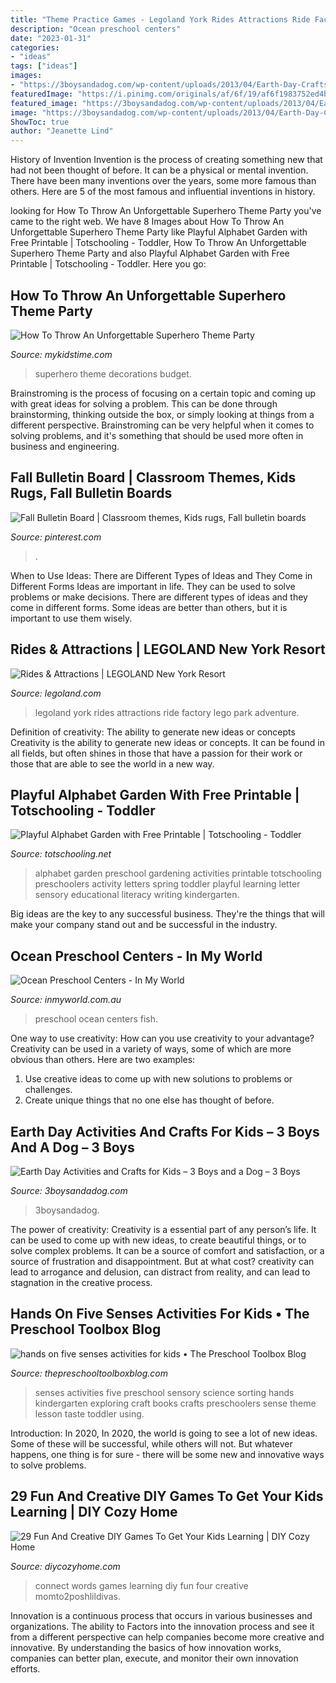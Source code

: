 ```yaml
---
title: "Theme Practice Games - Legoland York Rides Attractions Ride Factory Lego Park Adventure"
description: "Ocean preschool centers"
date: "2023-01-31"
categories:
- "ideas"
tags: ["ideas"]
images:
- "https://3boysandadog.com/wp-content/uploads/2013/04/Earth-Day-Crafts-and-Activities-for-Kids.jpg"
featuredImage: "https://i.pinimg.com/originals/af/6f/19/af6f1983752ed4be3a0fc0ef222f1ec8.jpg"
featured_image: "https://3boysandadog.com/wp-content/uploads/2013/04/Earth-Day-Crafts-and-Activities-for-Kids.jpg"
image: "https://3boysandadog.com/wp-content/uploads/2013/04/Earth-Day-Crafts-and-Activities-for-Kids.jpg"
ShowToc: true
author: "Jeanette Lind"
---
```



History of Invention
Invention is the process of creating something new that had not been thought of before. It can be a physical or mental invention. There have been many inventions over the years, some more famous than others. Here are 5 of the most famous and influential inventions in history.

	

		
looking for How To Throw An Unforgettable Superhero Theme Party you've came to the right web. We have 8 Images about How To Throw An Unforgettable Superhero Theme Party like Playful Alphabet Garden with Free Printable | Totschooling - Toddler, How To Throw An Unforgettable Superhero Theme Party and also Playful Alphabet Garden with Free Printable | Totschooling - Toddler. Here you go:
		
    
## How To Throw An Unforgettable Superhero Theme Party

<img loading=lazy src="https://www.mykidstime.com/wp-content/uploads/2017/06/superhero-theme-party-budget-decorations.jpg" onerror="this.onerror=null;this.src='https://tse3.mm.bing.net/th?id=OIP.5IkC3Ze2LZBQsb6m93oelgHaJ4&amp;pid=15.1';" alt="How To Throw An Unforgettable Superhero Theme Party">

_Source: mykidstime.com_

>superhero theme decorations budget. 

	

Brainstroming is the process of focusing on a certain topic and coming up with great ideas for solving a problem. This can be done through brainstorming, thinking outside the box, or simply looking at things from a different perspective. Brainstroming can be very helpful when it comes to solving problems, and it's something that should be used more often in business and engineering.

    
## Fall Bulletin Board | Classroom Themes, Kids Rugs, Fall Bulletin Boards

<img loading=lazy src="https://i.pinimg.com/originals/af/6f/19/af6f1983752ed4be3a0fc0ef222f1ec8.jpg" onerror="this.onerror=null;this.src='https://tse2.mm.bing.net/th?id=OIP.PhE2EYcbK7TKm20ORcOBMQHaJ4&amp;pid=15.1';" alt="Fall Bulletin Board | Classroom themes, Kids rugs, Fall bulletin boards">

_Source: pinterest.com_

>. 

	

When to Use Ideas: There are Different Types of Ideas and They Come in Different Forms
Ideas are important in life. They can be used to solve problems or make decisions. There are different types of ideas and they come in different forms. Some ideas are better than others, but it is important to use them wisely.

    
## Rides &amp; Attractions | LEGOLAND New York Resort

<img loading=lazy src="https://www.legoland.com/new-york/media/nfcd0xaw/legofactorytourrendering.png?center=0.619106055078328,0.73833333333333329&amp;mode=crop&amp;width=500&amp;height=500" onerror="this.onerror=null;this.src='https://tse4.mm.bing.net/th?id=OIP.tUaQd7z15tpVKHyLFER0NgHaHa&amp;pid=15.1';" alt="Rides &amp; Attractions | LEGOLAND New York Resort">

_Source: legoland.com_

>legoland york rides attractions ride factory lego park adventure. 

	

Definition of creativity: The ability to generate new ideas or concepts
Creativity is the ability to generate new ideas or concepts. It can be found in all fields, but often shines in those that have a passion for their work or those that are able to see the world in a new way.

    
## Playful Alphabet Garden With Free Printable | Totschooling - Toddler

<img loading=lazy src="https://2.bp.blogspot.com/-w24oX8_QgRU/VUBRQnO0lyI/AAAAAAAACcc/ul7Ko1oikwY/s1600/Alphabet%2BGarden%2BJPEG%2B700%2Bx%2B1000%2BHigh%2BRes.jpg" onerror="this.onerror=null;this.src='https://tse3.mm.bing.net/th?id=OIP.H0_vK-vTIJOzhQcKcx--6QHaLE&amp;pid=15.1';" alt="Playful Alphabet Garden with Free Printable | Totschooling - Toddler">

_Source: totschooling.net_

>alphabet garden preschool gardening activities printable totschooling preschoolers activity letters spring toddler playful learning letter sensory educational literacy writing kindergarten. 

	

Big ideas are the key to any successful business. They're the things that will make your company stand out and be successful in the industry.

    
## Ocean Preschool Centers - In My World

<img loading=lazy src="http://www.inmyworld.com.au/wp-content/uploads/2017/06/Ocean-Preschool-Centers-Fish-Sahpes.jpg" onerror="this.onerror=null;this.src='https://tse1.mm.bing.net/th?id=OIP.sRMmm_CBy8CMSNUgm0f2JAHaQA&amp;pid=15.1';" alt="Ocean Preschool Centers - In My World">

_Source: inmyworld.com.au_

>preschool ocean centers fish. 

	

One way to use creativity: How can you use creativity to your advantage?
Creativity can be used in a variety of ways, some of which are more obvious than others. Here are two examples: 
1. Use creative ideas to come up with new solutions to problems or challenges.
2. Create unique things that no one else has thought of before.

    
## Earth Day Activities And Crafts For Kids – 3 Boys And A Dog – 3 Boys

<img loading=lazy src="https://3boysandadog.com/wp-content/uploads/2013/04/Earth-Day-Crafts-and-Activities-for-Kids.jpg" onerror="this.onerror=null;this.src='https://tse1.mm.bing.net/th?id=OIP.A7xIWSkDhhbOs12GinKlcgHaKA&amp;pid=15.1';" alt="Earth Day Activities and Crafts for Kids – 3 Boys and a Dog – 3 Boys">

_Source: 3boysandadog.com_

>3boysandadog. 

	

The power of creativity:
Creativity is a essential part of any person’s life. It can be used to come up with new ideas, to create beautiful things, or to solve complex problems. It can be a source of comfort and satisfaction, or a source of frustration and disappointment. But at what cost? creativity can lead to arrogance and delusion, can distract from reality, and can lead to stagnation in the creative process.

    
## Hands On Five Senses Activities For Kids • The Preschool Toolbox Blog

<img loading=lazy src="https://thepreschooltoolboxblog.com/wp-content/uploads/2018/05/hands-on-five-senses-activities-for-kids.jpg" onerror="this.onerror=null;this.src='https://tse4.mm.bing.net/th?id=OIP.K1Y2WLTnG1SMpR7j2Y8wwQHaLI&amp;pid=15.1';" alt="hands on five senses activities for kids • The Preschool Toolbox Blog">

_Source: thepreschooltoolboxblog.com_

>senses activities five preschool sensory science sorting hands kindergarten exploring craft books crafts preschoolers sense theme lesson taste toddler using. 

	

Introduction: In 2020,
In 2020, the world is going to see a lot of new ideas. Some of these will be successful, while others will not. But whatever happens, one thing is for sure - there will be some new and innovative ways to solve problems.

    
## 29 Fun And Creative DIY Games To Get Your Kids Learning | DIY Cozy Home

<img loading=lazy src="http://diycozyhome.com/wp-content/uploads/2015/12/connect-four-words.jpg" onerror="this.onerror=null;this.src='https://tse1.mm.bing.net/th?id=OIP.-ux4mP4bGPKOyVEoKHOE3QHaKr&amp;pid=15.1';" alt="29 Fun And Creative DIY Games To Get Your Kids Learning | DIY Cozy Home">

_Source: diycozyhome.com_

>connect words games learning diy fun four creative momto2poshlildivas. 

	

Innovation is a continuous process that occurs in various businesses and organizations. The ability to Factors into the innovation process and see it from a different perspective can help companies become more creative and innovative. By understanding the basics of how innovation works, companies can better plan, execute, and monitor their own innovation efforts.

